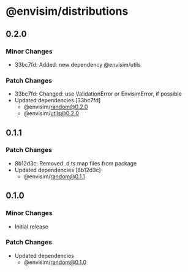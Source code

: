 # @envisim/distributions

## 0.2.0

### Minor Changes

- 33bc7fd: Added: new dependency @envisim/utils

### Patch Changes

- 33bc7fd: Changed: use ValidationError or EnvisimError, if possible
- Updated dependencies [33bc7fd]
  - @envisim/random@0.2.0
  - @envisim/utils@0.2.0

## 0.1.1

### Patch Changes

- 8b12d3c: Removed .d.ts.map files from package
- Updated dependencies [8b12d3c]
  - @envisim/random@0.1.1

## 0.1.0

### Minor Changes

- Initial release

### Patch Changes

- Updated dependencies
  - @envisim/random@0.1.0
